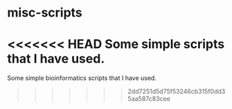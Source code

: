 misc-scripts
============
<<<<<<< HEAD
Some simple scripts that I have used.
=======
Some simple bioinformatics scripts that I have used.
>>>>>>> 2dd7251d5d75f53246cb315f0dd35aa587c83cee
